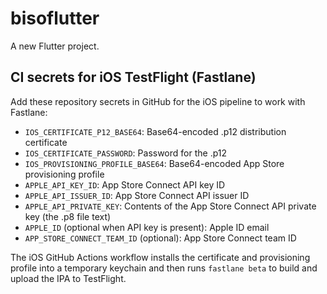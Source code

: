 # bisoflutter

A new Flutter project.

## CI secrets for iOS TestFlight (Fastlane)

Add these repository secrets in GitHub for the iOS pipeline to work with Fastlane:

- `IOS_CERTIFICATE_P12_BASE64`: Base64-encoded .p12 distribution certificate
- `IOS_CERTIFICATE_PASSWORD`: Password for the .p12
- `IOS_PROVISIONING_PROFILE_BASE64`: Base64-encoded App Store provisioning profile
- `APPLE_API_KEY_ID`: App Store Connect API key ID
- `APPLE_API_ISSUER_ID`: App Store Connect API issuer ID
- `APPLE_API_PRIVATE_KEY`: Contents of the App Store Connect API private key (the .p8 file text)
- `APPLE_ID` (optional when API key is present): Apple ID email
- `APP_STORE_CONNECT_TEAM_ID` (optional): App Store Connect team ID

The iOS GitHub Actions workflow installs the certificate and provisioning profile into a temporary keychain and then runs `fastlane beta` to build and upload the IPA to TestFlight.